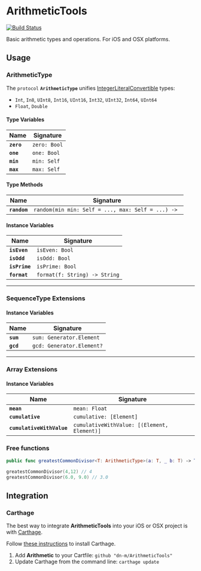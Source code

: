 # ArithmeticTools

[![Build Status](https://travis-ci.org/dn-m/ArithmeticTools.svg)](https://travis-ci.org/dn-m/ArithmeticTools)

Basic arithmetic types and operations. For iOS and OSX platforms.

## Usage

### ArithmeticType

The `protocol` **`ArithmeticType`** unifies [IntegerLiteralConvertible](http://swiftdoc.org/v2.1/protocol/IntegerLiteralConvertible/hierarchy/) types:
- `Int`, `In8`, `UInt8`, `Int16`, `UInt16`, `Int32`, `UInt32`, `Int64`, `UInt64`
- `Float`, `Double`

#### Type Variables
| Name | Signature |
-------|-----------|
| **`zero`**| `zero: Bool` |
| **`one`**| `one: Bool` |
| **`min`**| `min: Self` |
| **`max`**| `max: Self` |

#### Type Methods
| Name | Signature |
-------|-----------|
| **`random`**| `random(min min: Self = ..., max: Self = ...) -> ` |

#### Instance Variables
| Name | Signature |
-------|-----------|
|**`isEven`**| `isEven: Bool`|
|**`isOdd`**| `isOdd: Bool` |
|**`isPrime`**| `isPrime: Bool`|
|**`format`**| `format(f: String) -> String` |

***

### SequenceType Extensions

#### Instance Variables
| Name | Signature |
-------|-----------|
|**`sum`**| `sum: Generator.Element`|
|**`gcd`**| `gcd: Generator.Element?` |

***

### Array Extensions

#### Instance Variables
| Name | Signature |
-------|-----------|
|**`mean`**|`mean: Float`|  
|**`cumulative`**|`cumulative: [Element]`|
|**`cumulativeWithValue`**|`cumulativeWithValue: [(Element, Element)]`|

### Free functions
```Swift 
public func greatestCommonDivisor<T: ArithmeticType>(a: T, _ b: T) -> T
```

```Swift
greatestCommonDivisor(4,12) // 4
greatestCommonDivisor(6.0, 9.0) // 3.0
```

## Integration

### Carthage
The best way to integrate **ArithmeticTools** into your iOS or OSX project is with [Carthage](https://github.com/Carthage/Carthage).

Follow [these instructions](https://github.com/Carthage/Carthage#installing-carthage) to install Carthage.

1. Add **Arithmetic** to your Cartfile: ```github "dn-m/ArithmeticTools"```
2. Update Carthage from the command line: ```carthage update```
